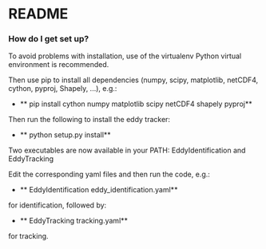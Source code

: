 # README #

### How do I get set up? ###

To avoid problems with installation, use of the virtualenv Python virtual environment is recommended.

Then use pip to install all dependencies (numpy, scipy, matplotlib, netCDF4, cython, pyproj, Shapely, ...), e.g.:

* ** pip install cython numpy matplotlib scipy netCDF4 shapely pyproj**

Then run the following to install the eddy tracker:

* ** python setup.py install**

Two executables are now available in your PATH: EddyIdentification and EddyTracking

Edit the corresponding yaml files and then run the code, e.g.:

* ** EddyIdentification eddy_identification.yaml**

for identification, followed by:

* ** EddyTracking tracking.yaml**

for tracking.
